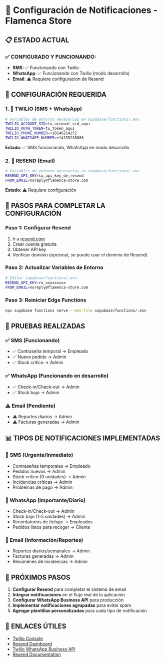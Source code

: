 # 🔔 Configuración de Notificaciones - Flamenca Store

## 📋 **ESTADO ACTUAL**

### ✅ **CONFIGURADO Y FUNCIONANDO:**
- **SMS**: ✅ Funcionando con Twilio
- **WhatsApp**: ✅ Funcionando con Twilio (modo desarrollo)
- **Email**: ⚠️ Requiere configuración de Resend

## 🔧 **CONFIGURACIÓN REQUERIDA**

### **1. 📱 TWILIO (SMS + WhatsApp)**
```bash
# Variables de entorno necesarias en supabase/functions/.env
TWILIO_ACCOUNT_SID=tu_account_sid_aqui
TWILIO_AUTH_TOKEN=tu_token_aqui
TWILIO_PHONE_NUMBER=+18146214272
TWILIO_WHATSAPP_NUMBER=+14155238886
```

**Estado**: ✅ SMS funcionando, WhatsApp en modo desarrollo

### **2. 📧 RESEND (Email)**
```bash
# Variables de entorno necesarias en supabase/functions/.env
RESEND_API_KEY=tu_api_key_de_resend
FROM_EMAIL=noreply@flamenca-store.com
```

**Estado**: ⚠️ Requiere configuración

## 🚀 **PASOS PARA COMPLETAR LA CONFIGURACIÓN**

### **Paso 1: Configurar Resend**
1. Ir a [resend.com](https://resend.com)
2. Crear cuenta gratuita
3. Obtener API key
4. Verificar dominio (opcional, se puede usar el dominio de Resend)

### **Paso 2: Actualizar Variables de Entorno**
```bash
# Editar supabase/functions/.env
RESEND_API_KEY=re_xxxxxxxxx
FROM_EMAIL=noreply@flamenca-store.com
```

### **Paso 3: Reiniciar Edge Functions**
```bash
npx supabase functions serve --env-file supabase/functions/.env
```

## 🧪 **PRUEBAS REALIZADAS**

### ✅ **SMS (Funcionando)**
- ✅ Contraseña temporal → Empleado
- ✅ Nuevo pedido → Admin
- ✅ Stock crítico → Admin

### ✅ **WhatsApp (Funcionando en desarrollo)**
- ✅ Check-in/Check-out → Admin
- ✅ Stock bajo → Admin

### ⚠️ **Email (Pendiente)**
- ⚠️ Reportes diarios → Admin
- ⚠️ Facturas generadas → Admin

## 📊 **TIPOS DE NOTIFICACIONES IMPLEMENTADAS**

### **📱 SMS (Urgente/Inmediato)**
- Contraseñas temporales → Empleado
- Pedidos nuevos → Admin
- Stock crítico (0 unidades) → Admin
- Incidencias críticas → Admin
- Problemas de pago → Admin

### **💬 WhatsApp (Importante/Diario)**
- Check-in/Check-out → Admin
- Stock bajo (1-5 unidades) → Admin
- Recordatorios de fichaje → Empleados
- Pedidos listos para recoger → Cliente

### **📧 Email (Información/Reportes)**
- Reportes diarios/semanales → Admin
- Facturas generadas → Admin
- Resúmenes de incidencias → Admin

## 🎯 **PRÓXIMOS PASOS**

1. **Configurar Resend** para completar el sistema de email
2. **Integrar notificaciones** en el flujo real de la aplicación
3. **Configurar WhatsApp Business API** para producción
4. **Implementar notificaciones agrupadas** para evitar spam
5. **Agregar plantillas personalizadas** para cada tipo de notificación

## 🔗 **ENLACES ÚTILES**

- [Twilio Console](https://console.twilio.com/)
- [Resend Dashboard](https://resend.com/dashboard)
- [Twilio WhatsApp Business API](https://www.twilio.com/docs/whatsapp)
- [Resend Documentation](https://resend.com/docs)
